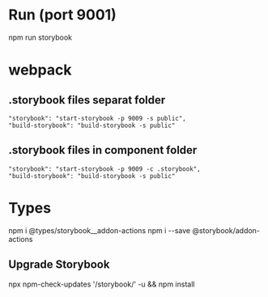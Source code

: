 # Run (port 9001)
npm run storybook

# webpack

## .storybook files separat folder
    "storybook": "start-storybook -p 9009 -s public",
    "build-storybook": "build-storybook -s public"

## .storybook files in component folder
    "storybook": "start-storybook -p 9009 -c .storybook",
    "build-storybook": "build-storybook -s public"


# Types
npm i @types/storybook__addon-actions
npm i --save @storybook/addon-actions

## Upgrade Storybook
npx npm-check-updates '/storybook/' -u && npm install